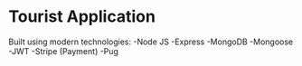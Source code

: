 # Tourist Application

Built using modern technologies:
-Node JS
-Express
-MongoDB
-Mongoose
-JWT
-Stripe (Payment)
-Pug
